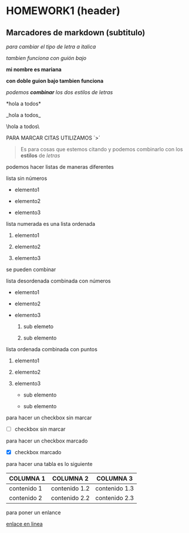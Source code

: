 # HOMEWORK1 (header)
## Marcadores de markdown (subtitulo)
*para cambiar el tipo de letra a italica*

_tambien funciona con guión bajo_

**mi nombre es mariana**

__con doble guion bajo tambien funciona__

*podemos **combinar** los dos estilos de letras* 

\*hola a todos\*

\_hola a todos\_

\\hola a todos\\

PARA MARCAR CITAS UTILIZAMOS ´>´

>Es para cosas que estemos citando y podemos combinarlo con los **estilos** de _letras_

podemos hacer listas de maneras diferentes 

lista sin números

* elemento1

* elemento2

* elemento3

lista numerada es una lista ordenada

1. elemento1
   
2. elemento2
   
3. elemento3

se pueden combinar 

lista desordenada combinada con números

* elemento1

* elemento2

* elemento3

  1. sub elemeto
 
  2. sub elemento

lista ordenada combinada con puntos

1. elemento1

2. elemento2

3. elemento3

   * sub elemento
  
   * sub elemento

para hacer un checkbox sin marcar

- [ ] checkbox sin marcar

para hacer un checkbox marcado

- [x] checkbox marcado

para hacer una tabla es lo siguiente

COLUMNA 1 | COLUMNA 2 | COLUMNA 3
----------|-----------|----------
contenido 1 | contenido 1.2 | contenido 1.3
contenido 2 | contenido 2.2 | contenido 2.3

para poner un enlance

[enlace en linea](www.enlace.net)



